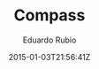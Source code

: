 ---
title: "Compass"
github: https://github.com/excentris/compass
demo: http://excentris.github.io/compass/
author: Eduardo Rubio

ssg:
  - Jekyll
cms:
  - No Cms
date: 2015-01-03T21:56:41Z
github_branch: master
description: "The Jekyll theme for your personal landing page."
stale: true
---